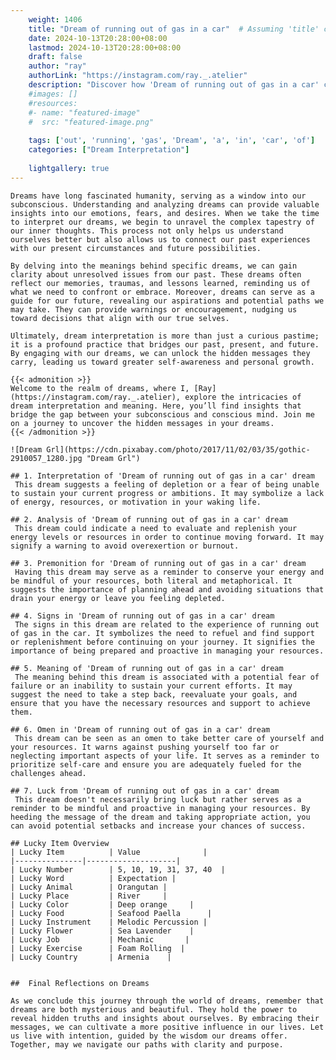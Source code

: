 ```yaml
---
    weight: 1406
    title: "Dream of running out of gas in a car"  # Assuming 'title' column exists
    date: 2024-10-13T20:28:00+08:00
    lastmod: 2024-10-13T20:28:00+08:00
    draft: false
    author: "ray"
    authorLink: "https://instagram.com/ray._.atelier"
    description: "Discover how 'Dream of running out of gas in a car' can interpret your future and uncover its significant meanings in your life."
    #images: []
    #resources:
    #- name: "featured-image"
    #  src: "featured-image.png"
    
    tags: ['out', 'running', 'gas', 'Dream', 'a', 'in', 'car', 'of']
    categories: ["Dream Interpretation"]
    
    lightgallery: true
---
```

    
    Dreams have long fascinated humanity, serving as a window into our subconscious. Understanding and analyzing dreams can provide valuable insights into our emotions, fears, and desires. When we take the time to interpret our dreams, we begin to unravel the complex tapestry of our inner thoughts. This process not only helps us understand ourselves better but also allows us to connect our past experiences with our present circumstances and future possibilities.
    
    By delving into the meanings behind specific dreams, we can gain clarity about unresolved issues from our past. These dreams often reflect our memories, traumas, and lessons learned, reminding us of what we need to confront or embrace. Moreover, dreams can serve as a guide for our future, revealing our aspirations and potential paths we may take. They can provide warnings or encouragement, nudging us toward decisions that align with our true selves.
    
    Ultimately, dream interpretation is more than just a curious pastime; it is a profound practice that bridges our past, present, and future. By engaging with our dreams, we can unlock the hidden messages they carry, leading us toward greater self-awareness and personal growth.
    
    {{< admonition >}}
    Welcome to the realm of dreams, where I, [Ray](https://instagram.com/ray._.atelier), explore the intricacies of dream interpretation and meaning. Here, you’ll find insights that bridge the gap between your subconscious and conscious mind. Join me on a journey to uncover the hidden messages in your dreams.
    {{< /admonition >}}
    
    ![Dream Grl](https://cdn.pixabay.com/photo/2017/11/02/03/35/gothic-2910057_1280.jpg "Dream Grl")
    
    ## 1. Interpretation of 'Dream of running out of gas in a car' dream
     This dream suggests a feeling of depletion or a fear of being unable to sustain your current progress or ambitions. It may symbolize a lack of energy, resources, or motivation in your waking life.
    
    ## 2. Analysis of 'Dream of running out of gas in a car' dream
     This dream could indicate a need to evaluate and replenish your energy levels or resources in order to continue moving forward. It may signify a warning to avoid overexertion or burnout.
    
    ## 3. Premonition for 'Dream of running out of gas in a car' dream
     Having this dream may serve as a reminder to conserve your energy and be mindful of your resources, both literal and metaphorical. It suggests the importance of planning ahead and avoiding situations that drain your energy or leave you feeling depleted.
    
    ## 4. Signs in 'Dream of running out of gas in a car' dream
     The signs in this dream are related to the experience of running out of gas in the car. It symbolizes the need to refuel and find support or replenishment before continuing on your journey. It signifies the importance of being prepared and proactive in managing your resources.
    
    ## 5. Meaning of 'Dream of running out of gas in a car' dream
     The meaning behind this dream is associated with a potential fear of failure or an inability to sustain your current efforts. It may suggest the need to take a step back, reevaluate your goals, and ensure that you have the necessary resources and support to achieve them.
    
    ## 6. Omen in 'Dream of running out of gas in a car' dream
     This dream can be seen as an omen to take better care of yourself and your resources. It warns against pushing yourself too far or neglecting important aspects of your life. It serves as a reminder to prioritize self-care and ensure you are adequately fueled for the challenges ahead.
    
    ## 7. Luck from 'Dream of running out of gas in a car' dream
     This dream doesn't necessarily bring luck but rather serves as a reminder to be mindful and proactive in managing your resources. By heeding the message of the dream and taking appropriate action, you can avoid potential setbacks and increase your chances of success.
    
    ## Lucky Item Overview
    | Lucky Item          | Value              |
    |---------------|--------------------|
    | Lucky Number        | 5, 10, 19, 31, 37, 40  |
    | Lucky Word          | Expectation |
    | Lucky Animal        | Orangutan |
    | Lucky Place         | River     |
    | Lucky Color         | Deep orange     |
    | Lucky Food          | Seafood Paella      |
    | Lucky Instrument    | Melodic Percussion |
    | Lucky Flower        | Sea Lavender    |
    | Lucky Job           | Mechanic       |
    | Lucky Exercise      | Foam Rolling  |
    | Lucky Country       | Armenia    |
    
    
    ##  Final Reflections on Dreams
    
    As we conclude this journey through the world of dreams, remember that dreams are both mysterious and beautiful. They hold the power to reveal hidden truths and insights about ourselves. By embracing their messages, we can cultivate a more positive influence in our lives. Let us live with intention, guided by the wisdom our dreams offer. Together, may we navigate our paths with clarity and purpose.
    